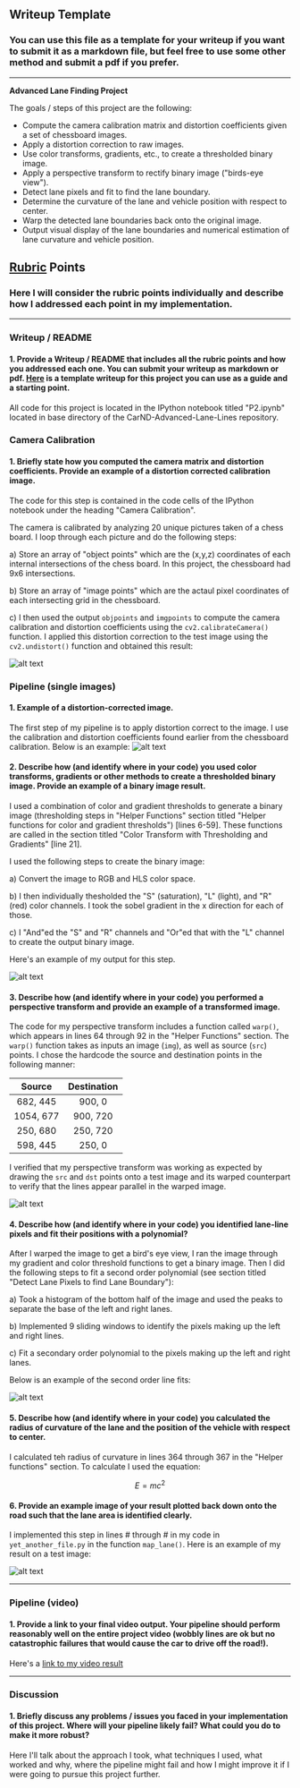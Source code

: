 ## Writeup Template

### You can use this file as a template for your writeup if you want to submit it as a markdown file, but feel free to use some other method and submit a pdf if you prefer.

---

**Advanced Lane Finding Project**

The goals / steps of this project are the following:

* Compute the camera calibration matrix and distortion coefficients given a set of chessboard images.
* Apply a distortion correction to raw images.
* Use color transforms, gradients, etc., to create a thresholded binary image.
* Apply a perspective transform to rectify binary image ("birds-eye view").
* Detect lane pixels and fit to find the lane boundary.
* Determine the curvature of the lane and vehicle position with respect to center.
* Warp the detected lane boundaries back onto the original image.
* Output visual display of the lane boundaries and numerical estimation of lane curvature and vehicle position.

[//]: # (Image References)

[image1]: output_images/OrigionalVsUndistortedImage.png "Undistorted"
[image2]: output_images/OrigionalVsUndistortedImage_road.png "Road Transformed"
[image3]: output_images/CombinedSobels.png "Binary Example"
[image4]: output_images/SourceAndWarpedImage.png "Warp Example"
[image5]: output_images/WarpedBinaryWithFit.png "Fit Visual"
[image6]: ./examples/example_output.jpg "Output"
[video1]: ./project_video.mp4 "Video"

## [Rubric](https://review.udacity.com/#!/rubrics/571/view) Points

### Here I will consider the rubric points individually and describe how I addressed each point in my implementation.  

---

### Writeup / README

#### 1. Provide a Writeup / README that includes all the rubric points and how you addressed each one.  You can submit your writeup as markdown or pdf.  [Here](https://github.com/udacity/CarND-Advanced-Lane-Lines/blob/master/writeup_template.md) is a template writeup for this project you can use as a guide and a starting point.  

All code for this project is located in the IPython notebook titled "P2.ipynb" located in base directory of the CarND-Advanced-Lane-Lines repository. 

### Camera Calibration

#### 1. Briefly state how you computed the camera matrix and distortion coefficients. Provide an example of a distortion corrected calibration image.
The code for this step is contained in the code cells of the IPython notebook under the heading "Camera Calibration". 

The camera is calibrated by analyzing 20 unique pictures taken of a chess board. I loop through each picture and do the following steps:

a) Store an array of "object points" which are the (x,y,z) coordinates of each internal intersections of the chess board. In this project, the chessboard had 9x6 intersections.

b) Store an array of "image points" which are the actaul pixel coordinates of each intersecting grid in the chessboard. 

c) I then used the output `objpoints` and `imgpoints` to compute the camera calibration and distortion coefficients using the `cv2.calibrateCamera()` function.  I applied this distortion correction to the test image using the `cv2.undistort()` function and obtained this result: 

![alt text][image1]

### Pipeline (single images)

#### 1. Example of a distortion-corrected image.

The first step of my pipeline is to apply distortion correct to the image. I use the calibration and distortion coefficients found earlier from the chessboard calibration. Below is an example: 
![alt text][image2]

#### 2. Describe how (and identify where in your code) you used color transforms, gradients or other methods to create a thresholded binary image.  Provide an example of a binary image result.

I used a combination of color and gradient thresholds to generate a binary image (thresholding steps in "Helper Functions" section titled "Helper functions for color and gradient thresholds") [lines 6-59]. These functions are called in the section titled "Color Transform with Thresholding and Gradients" [line 21]. 

I used the following steps to create the binary image:

a) Convert the image to RGB and HLS color space.

b) I then individually thesholded the "S" (saturation), "L" (light), and "R" (red) color channels. I took the sobel gradient in the x direction for each of those.

c) I "And"ed the "S" and "R" channels and "Or"ed that with the "L" channel to create the output binary image.

Here's an example of my output for this step. 

![alt text][image3]

#### 3. Describe how (and identify where in your code) you performed a perspective transform and provide an example of a transformed image.

The code for my perspective transform includes a function called `warp()`, which appears in lines 64 through 92 in the "Helper Functions" section.  The `warp()` function takes as inputs an image (`img`), as well as source (`src`) points. I chose the hardcode the source and destination points in the following manner:


| Source        | Destination   | 
|:-------------:|:-------------:| 
| 682, 445      | 900, 0        | 
| 1054, 677     | 900, 720      |
| 250, 680      | 250, 720      |
| 598, 445      | 250, 0        |

I verified that my perspective transform was working as expected by drawing the `src` and `dst` points onto a test image and its warped counterpart to verify that the lines appear parallel in the warped image.

![alt text][image4]

#### 4. Describe how (and identify where in your code) you identified lane-line pixels and fit their positions with a polynomial?

After I warped the image to get a bird's eye view, I ran the image through my gradient and color threshold functions to get a binary image. Then I did the following steps to fit a second order polynomial (see section titled "Detect Lane Pixels to find Lane Boundary"):

a) Took a histogram of the bottom half of the image and used the peaks to separate the base of the left and right lanes.

b) Implemented 9 sliding windows to identify the pixels making up  the left and right lines.

c) Fit a secondary order polynomial to the pixels making up the left and right lanes.

Below is an example of the second order line fits:


![alt text][image5]

#### 5. Describe how (and identify where in your code) you calculated the radius of curvature of the lane and the position of the vehicle with respect to center.

I calculated teh radius of curvature in lines 364 through 367 in the "Helper functions" section. To calculate I used the equation:

$$E=mc^2$$



#### 6. Provide an example image of your result plotted back down onto the road such that the lane area is identified clearly.

I implemented this step in lines # through # in my code in `yet_another_file.py` in the function `map_lane()`.  Here is an example of my result on a test image:

![alt text][image6]

---

### Pipeline (video)

#### 1. Provide a link to your final video output.  Your pipeline should perform reasonably well on the entire project video (wobbly lines are ok but no catastrophic failures that would cause the car to drive off the road!).

Here's a [link to my video result](./project_video.mp4)

---

### Discussion

#### 1. Briefly discuss any problems / issues you faced in your implementation of this project.  Where will your pipeline likely fail?  What could you do to make it more robust?

Here I'll talk about the approach I took, what techniques I used, what worked and why, where the pipeline might fail and how I might improve it if I were going to pursue this project further.  
